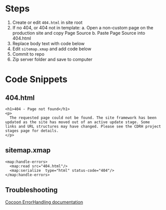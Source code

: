 # Steps
1. Create or edit `404.html` in site root
2. If no 404, or 404 not in template:
  a. Open a non-custom page on the production site and copy Page Source
  b. Paste Page Source into 404.html
3. Replace body text with code below
4. Edit `sitemap.xmap` and add code below
5. Commit to repo
6. Zip server folder and save to computer

# Code Snippets

## 404.html

```
<h1>404 - Page not found</h1>
<p>
  The requested page could not be found. The site framework has been updated as the site has moved out of an active update stage. Some links and URL structures may have changed. Please see the CDRH project stages page for details.
</p>
  ```

## sitemap.xmap

```
<map:handle-errors>
  <map:read src="404.html"/>
  <map:serialize  type="html" status-code="404"/>
</map:handle-errors>  
```

## Troubleshooting

[Cocoon ErrorHandling documentation](https://cwiki.apache.org/confluence/display/cocoon/ErrorHandling)
